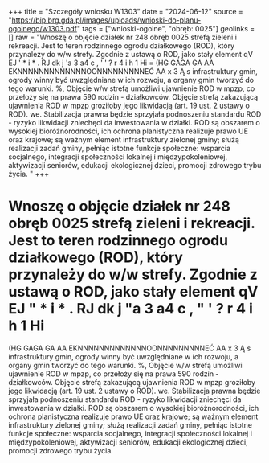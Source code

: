 +++
title = "Szczegóły wniosku W1303"
date = "2024-06-12"
source = "https://bip.brg.gda.pl/images/uploads/wnioski-do-planu-ogolnego/w1303.pdf"
tags = ["wnioski-ogolne", "obręb: 0025"]
geolinks = []
raw = "Wnoszę o objęcie działek nr 248 obręb 0025 strefą zieleni i rekreacji. Jest to teren rodzinnego ogrodu działkowego (ROD), który przynależy do w/w strefy. Zgodnie z ustawą o ROD, jako stały element qV EJ ' * i * . RJ dk j 'a 3 a4 c , ' ' ? r 4 i h 1 Hi =  (HG GAGA GA AA EKNNNNNNNNNNNNNOONNNNNNNNNEĆ AA  x 3 Ą s infrastruktury gmin, ogrody winny być uwzględniane w ich rozwoju, a organy gmin tworzyć do tego warunki. %, Objęcie w/w strefą umożliwi ujawnienie ROD w mpzp, co przełoży się na prawa 590 rodzin - działkowców. Objęcie strefą zakazującą ujawnienia ROD w mpzp groziłoby jego likwidacją (art. 19 ust. 2 ustawy o ROD). we. Stabilizacja prawna będzie sprzyjała podnoszeniu standardu ROD - ryzyko likwidacji zniechęci da inwestowania w działki. ROD są obszarem o wysokiej bioróżnorodności, ich ochrona planistyczna realizuje prawo UE oraz krajowe; są ważnym element infrastruktury zielonej gminy; służą realizacji zadań gminy, pełniąc istotne funkcje społeczne: wsparcia socjalnego, integracji społeczności lokalnej i międzypokoleniowej, aktywizacji seniorów, edukacji ekologicznej dzieci, promocji zdrowego trybu życia. "
+++

Wnoszę o objęcie działek nr 248 obręb 0025 strefą zieleni i rekreacji. Jest to teren rodzinnego
ogrodu działkowego (ROD), który przynależy do w/w strefy. Zgodnie z ustawą o ROD, jako stały element
qV EJ
" * i *
.
RJ
dk j "a
3 a4 c
, " ' ?
r
4
i
h
1
Hi
= 
(HG GAGA GA AA EKNNNNNNNNNNNNNOONNNNNNNNNEĆ AA
 x 3 Ą s
infrastruktury gmin, ogrody winny być uwzględniane w ich rozwoju, a organy gmin tworzyć do tego warunki. %,
Objęcie w/w strefą umożliwi ujawnienie ROD w mpzp, co przełoży się na prawa 590 rodzin - działkowców.
Objęcie strefą zakazującą ujawnienia ROD w mpzp groziłoby jego likwidacją (art. 19 ust. 2 ustawy o ROD). we.
Stabilizacja prawna będzie sprzyjała podnoszeniu standardu ROD - ryzyko likwidacji zniechęci da
inwestowania w działki. ROD są obszarem o wysokiej bioróżnorodności, ich ochrona planistyczna realizuje
prawo UE oraz krajowe; są ważnym element infrastruktury zielonej gminy; służą realizacji zadań gminy,
pełniąc istotne funkcje społeczne: wsparcia socjalnego, integracji społeczności lokalnej i międzypokoleniowej,
aktywizacji seniorów, edukacji ekologicznej dzieci, promocji zdrowego trybu życia.



